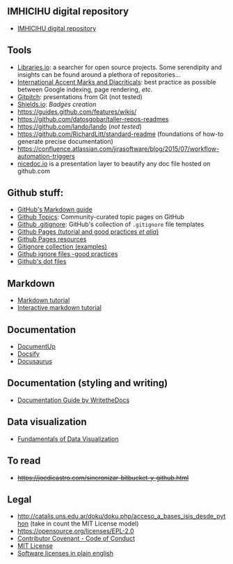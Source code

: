 ## IMHICIHU digital repository
* [IMHICIHU digital repository](https://bitbucket.org/digital_repository/imhicihu-digital-repository/downloads/)

## Tools
* [Libraries.io](https://libraries.io/): a searcher for open source projects. Some serendipity and insights can be found around a plethora of repositories...
* [International Accent Marks and Diacriticals](http://www.starr.net/is/type/htmlcodes.html): best practice as possible between Google indexing, page rendering, _etc_.
* [Gitpitch](https://gitpitch.com/): presentations from Git (not tested)
* [Shields.io](https://shields.io/#/): _Badges creation_
* https://guides.github.com/features/wikis/
* https://github.com/datosgobar/taller-repos-readmes
* https://github.com/lando/lando (_not tested_)
* https://github.com/RichardLitt/standard-readme  (foundations of how-to generate precise documentation)
* https://confluence.atlassian.com/jirasoftware/blog/2015/07/workflow-automation-triggers
* [nicedoc.io](https://github.com/IBM/nicedoc.io) is a presentation layer to beautify any doc file hosted on github.com

## Github stuff:
* [GitHub's Markdown guide](https://guides.github.com/features/mastering-markdown/)
* [Github Topics](https://github.com/github/explore): Community-curated topic pages on GitHub
* [Github .gitignore](https://github.com/github/gitignore): GitHub's collection of `.gitignore` file templates
* [Github Pages (tutorial and good practices *et alia*)](http://jmcglone.com/guides/github-pages/)
* [Github Pages resources](https://github.com/jekyll/jekyll/blob/master/docs/_docs/resources.md#useful-guides)
* [Gitignore collection (examples)](https://github.com/github/gitignore)
* [Github ignore files -good practices](https://help.github.com/ignore-files/)
* [Github's dot files](https://dotfiles.github.io/)

## Markdown
* [Markdown tutorial](https://www.markdowntutorial.com/)
* [Interactive markdown tutorial](https://commonmark.org/help/tutorial/)

## Documentation 
* [DocumentUp](https://documentup.com)
* [Docsify](https://docsify.js.org/#/) 
* [Docusaurus](https://docusaurus.io/)

## Documentation (styling and writing)
* [Documentation Guide by WritetheDocs](http://www.writethedocs.org/guide/)

## Data visualization
* [Fundamentals of Data Visualization](https://serialmentor.com/dataviz/)

## To read
* ~~https://joedicastro.com/sincronizar-bitbucket-y-github.html~~

## Legal
* http://catalis.uns.edu.ar/doku/doku.php/acceso_a_bases_isis_desde_python   (take in count the MIT License model)
* https://opensource.org/licenses/EPL-2.0
* [Contributor Covenant - Code of Conduct](https://www.contributor-covenant.org/)
* [MIT License](https://github.com/remy/mit-license)
* [Software licenses in plain english](https://tldrlegal.com/)